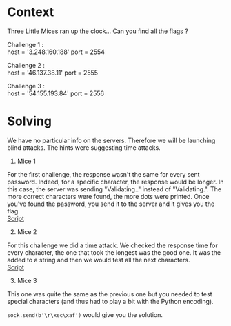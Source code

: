 # Context 

Three Little Mices ran up the clock... Can you find all the flags ? 

Challenge 1 :   
host = '3.248.160.188'
port = 2554
 
Challenge 2 :  
host = '46.137.38.11' 
port = 2555

Challenge 3 :   
host = '54.155.193.84'
port = 2556

# Solving
We have no particular info on the servers. Therefore we will be launching blind attacks. The hints were suggesting time attacks. 

1. Mice 1  

For the first challenge, the response wasn't the same for every sent password. Indeed, for a specific character, the response would be longer. In this case, the server was sending "Validating.." instead of "Validating.". The more correct characters were found, the more dots were printed. 
Once you've found the password, you send it to the server and it gives you the flag.  
[Script](Mice_1.py)

2. Mice 2  

For this challenge we did a time attack. We checked the response time for every character, the one that took the longest was the good one. It was the added to a string and then we would test all the next characters.  
[Script](Mice_2.py)

3. Mice 3 

This one was quite the same as the previous one but you needed to test special characters (and thus had to play a bit with the Python encoding).  

```sock.send(b'\r\xec\xaf')```  would give you the solution. 




